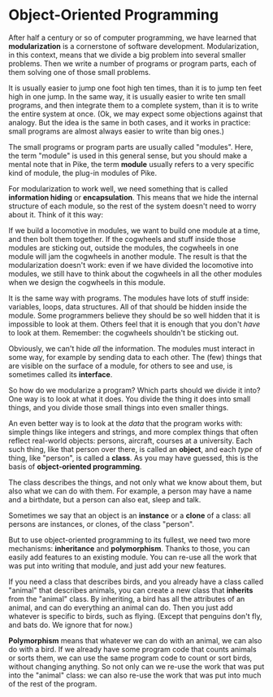 # Object-Oriented Programming

After half a century or so of computer programming,
we have learned that
**modularization** is a cornerstone of software development.
Modularization, in this context,
means that we divide a big problem into several smaller problems.
Then we write a number of programs or program parts,
each of them solving one of those small problems.

It is usually easier to jump one foot high ten times,
than it is to jump ten feet high in one jump.
In the same way,
it is usually easier to write ten small programs,
and then integrate them to a complete system,
than it is to write the entire system at once.
(Ok, we may expect some objections against that analogy.
But the idea is the same in both cases,
and it works in practice:
small programs are almost always easier to write than big ones.)

The small programs or program parts are usually called "modules".
Here, the term "module" is used in this general sense,
but you should make a mental note that in Pike,
the term **module** usually refers to a very specific kind of module,
the plug-in modules of Pike.

For modularization to work well,
we need something that is called
**information hiding** or **encapsulation**.
This means that we hide the internal structure of each module,
so the rest of the system doesn't need to worry about it.
Think of it this way:

If we build a locomotive in modules,
we want to build one module at a time,
and then bolt them together.
If the cogwheels and stuff inside those modules are sticking out,
outside the modules,
the cogwheels in one module will jam the cogwheels in another module.
The result is that the modularization doesn't work:
even if we have divided the locomotive into modules,
we still have to think about the cogwheels in all the other modules
when we design the cogwheels in this module.

It is the same way with programs.
The modules have lots of stuff inside:
variables, loops, data structures.
All of that should be hidden inside the module.
Some programmers believe they should be so well hidden
that it is impossible to look at them.
Others feel that it is enough that you don't *have* to look at them.
Remember: the cogwheels shouldn't be sticking out.

Obviously, we can't hide *all* the information.
The modules must interact in some way,
for example by sending data to each other.
The (few) things that are visible on the surface of a module,
for others to see and use,
is sometimes called its **interface**.

So how do we modularize a program?
Which parts should we divide it into?
One way is to look at what it does.
You divide the thing it does into small things,
and you divide those small things into even smaller things.

An even better way is to look at the *data*
that the program works with:
simple things like integers and strings,
and more complex things that often reflect real-world objects:
persons, aircraft, courses at a university.
Each such thing,
like that person over there,
is called an **object**,
and each *type* of thing,
like "person", is called a **class**.
As you may have guessed,
this is the basis of **object-oriented programming**.

The class describes the things,
and not only what we know about them,
but also what we can do with them.
For example, a person may have a name and a birthdate,
but a person can also eat, sleep and talk.

Sometimes we say that
an object is an **instance** or a **clone** of a class:
all persons are instances, or clones,
of the class "person".

But to use object-oriented programming to its fullest,
we need two more mechanisms: **inheritance** and **polymorphism**.
Thanks to those,
you can easily add features to an existing module.
You can re-use all the work that was put into writing that module,
and just add your new features.

If you need a class that describes birds,
and you already have a class called "animal" that describes animals,
you can create a new class that **inherits** from the "animal" class.
By inheriting,
a bird has all the attributes of an animal,
and can do everything an animal can do.
Then you just add whatever is specific to birds,
such as flying.
(Except that penguins don't fly, and bats do.
We ignore that for now.)

**Polymorphism** means that whatever we can do with an animal,
we can also do with a bird.
If we already have some program code that counts animals or sorts them,
we can use the same program code to count or sort birds,
without changing anything.
So not only can we re-use the work that was put into the "animal" class:
we can also re-use the work
that was put into much of the rest of the program.
